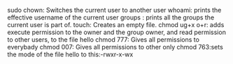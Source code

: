 sudo chown: Switches the current user to another user
whoami: prints the effective username of the current user
groups : prints all the groups the current user is part of.
touch: Creates an empty file.
chmod ug+x o+r: adds execute permission to the owner and the group owner, and read permission to other users, to the file hello
chmod 777: Gives all permissions to everybady
chmod 007: Gives all permissions to other only
chmod 763:sets the mode of the file hello to this:-rwxr-x-wx
